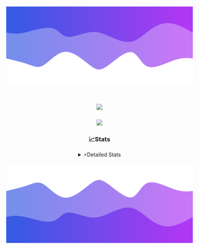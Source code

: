 ![Header](./header.png)
<div align="center">

<h1 align="center">
  <a href="https://git.io/typing-svg">
    <img src="https://readme-typing-svg.herokuapp.com/?lines=Hello,+There!+%F0%9F%91%8B;This+is+chicho.;Owner+on+Ocean;&center=true&size=25">
  </a>
</h1>
  
<p align="center">
  <img src="https://lanyard.cnrad.dev/api/852683595378196480" />
</p>

### 📈Stats
<details>
    <summary> ⚡Detailed Stats</summary>
    <br/>

<!--START_SECTION:waka-->
![Code Time](http://img.shields.io/badge/Code%20Time-792%20hrs%2012%20mins-blue)

![Profile Views](http://img.shields.io/badge/Profile%20Views-1-blue)

**🐱 My GitHub Data** 

> 📦 77.7 kB Used in GitHub's Storage 
 > 
> 🏆 29 Contributions in the Year 2024
 > 
> 🚫 Not Opted to Hire
 > 
> 📜 15 Public Repositories 
 > 
> 🔑 8 Private Repositories 
 > 
**I'm a Night 🦉** 

```text
🌞 Morning                22 commits          █░░░░░░░░░░░░░░░░░░░░░░░░   05.42 % 
🌆 Daytime                57 commits          ████░░░░░░░░░░░░░░░░░░░░░   14.04 % 
🌃 Evening                177 commits         ███████████░░░░░░░░░░░░░░   43.60 % 
🌙 Night                  150 commits         █████████░░░░░░░░░░░░░░░░   36.95 % 
```
📅 **I'm Most Productive on Tuesday** 

```text
Monday                   25 commits          ██░░░░░░░░░░░░░░░░░░░░░░░   06.16 % 
Tuesday                  108 commits         ███████░░░░░░░░░░░░░░░░░░   26.60 % 
Wednesday                83 commits          █████░░░░░░░░░░░░░░░░░░░░   20.44 % 
Thursday                 57 commits          ████░░░░░░░░░░░░░░░░░░░░░   14.04 % 
Friday                   46 commits          ███░░░░░░░░░░░░░░░░░░░░░░   11.33 % 
Saturday                 34 commits          ██░░░░░░░░░░░░░░░░░░░░░░░   08.37 % 
Sunday                   53 commits          ███░░░░░░░░░░░░░░░░░░░░░░   13.05 % 
```


📊 **This Week I Spent My Time On** 

```text
🕑︎ Time Zone: America/Argentina/Buenos_Aires

💬 Programming Languages: 
TypeScript               3 hrs 5 mins        ███████████████████░░░░░░   77.15 % 
Astro                    42 mins             ████░░░░░░░░░░░░░░░░░░░░░   17.77 % 
JavaScript               10 mins             █░░░░░░░░░░░░░░░░░░░░░░░░   04.31 % 
TSConfig                 0 secs              ░░░░░░░░░░░░░░░░░░░░░░░░░   00.41 % 
Bash                     0 secs              ░░░░░░░░░░░░░░░░░░░░░░░░░   00.36 % 

🔥 Editors: 
VS Code                  3 hrs 59 mins       █████████████████████████   100.00 % 

🐱‍💻 Projects: 
ampararweb               3 hrs 51 mins       ████████████████████████░   96.49 % 
Unknown Project          8 mins              █░░░░░░░░░░░░░░░░░░░░░░░░   03.51 % 

💻 Operating System: 
Mac                      2 hrs 43 mins       █████████████████░░░░░░░░   68.02 % 
Windows                  1 hr 16 mins        ████████░░░░░░░░░░░░░░░░░   31.98 % 
```

**I Mostly Code in JavaScript** 

```text
JavaScript               8 repos             ██████░░░░░░░░░░░░░░░░░░░   25.81 % 
HTML                     7 repos             ██████░░░░░░░░░░░░░░░░░░░   22.58 % 
C#                       2 repos             ██░░░░░░░░░░░░░░░░░░░░░░░   06.45 % 
TypeScript               1 repo              █░░░░░░░░░░░░░░░░░░░░░░░░   03.23 % 
SCSS                     1 repo              █░░░░░░░░░░░░░░░░░░░░░░░░   03.23 % 
```




 Last Updated on 05/08/2024 13:18:12 UTC
<!--END_SECTION:waka-->
</details>

![Footer](./footer.png)
